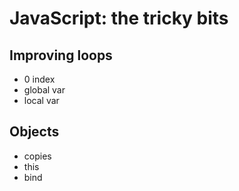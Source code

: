 # JavaScript: the tricky bits

## Improving loops

- 0 index
- global var
- local var

## Objects

- copies
- this
- bind